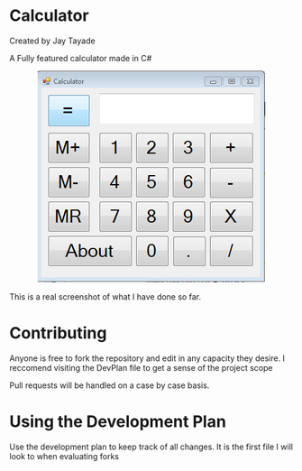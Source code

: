 Calculator
==========
Created by Jay Tayade

A Fully featured calculator made in C#

<p align="center">
  <img src="GoodBeanoStuff.PNG" alt="Screenshot"/>
</p>

This is a real screenshot of what I have done so far. 

Contributing
============

Anyone is free to fork the repository and edit in any capacity they desire. 
I reccomend visiting the DevPlan file to get a sense of the project scope

Pull requests will be handled on a case by case basis.

Using the Development Plan
==========================

Use the development plan to keep track of all changes. It is the first file I will look to when evaluating forks

 

